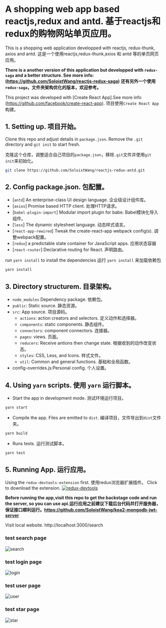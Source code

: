 # A shopping web app based reactjs,redux and antd. 基于reactjs和redux的购物网站单页应用。
 This is a shopping web application developped with reactjs, redux-thunk, axios and antd. 这是一个使用reactjs,redux-thunk,axios 和 antd 等的单页网页应用。

**There is a another version of this application but developped with `redux-saga` and a better structure. See more info:(https://github.com/SoloistWang/reactjs-redux-saga)**
**还有另外一个使用`redux-saga`，文件夹架构优化的版本，欢迎参考。**

This project was developed with [Create React App].See more info (https://github.com/facebook/create-react-app).
项目使用`Create React App`构建。

## 1. Setting up. 项目开始。

Clone this repo and adjust details in `package.json`. Remove the `.git` directory and `git init` to start fresh.

克隆这个仓库，调整适合自己项目的`package.json`，移除`.git`文件并使用`git init`来初始化。

```bash
git clone https://github.com/SoloistWang/reactjs-redux-antd.git
```

## 2. Config package.json. 包配置。

- [`antd`] An enterprise-class UI design language. 企业级设计组件库。
- [`axios`] Promise based HTTP client. 处理HTTP请求。
- [`babel-plugin-import`] Modular import plugin for babe. Babel模块化导入组件。
- [`less`] The dynamic stylesheet language. 动态样式语言。
- [`react-app-rewired`] Tweak the create-react-app webpack config(s). 调整webpack配置。
- [`redux`]  a predictable state container for JavaScript apps. 应用状态容器
- [`react-router`] Declarative routing for React. 声明路由。

run `yarn install` to install the dependencies
运行 `yarn install` 来加载依赖包

```bash
yarn install
```

## 3. Directory structurem. 目录架构。
- `node_modules` Dependency package. 依赖包。
- `public`: Static source. 静态资源。
- `src`: App source. 项目源码。
  - `actions`: action creators and selectors. 定义动作和选择器。
  - `components`: static components. 静态组件。
  - `connectors`: component connectors. 连接器。
  - `pages`: views. 页面。
  - `reducers`: Receive antions then change state. 根据收到的动作改变状态。
  - `styles`: CSS, Less, and Icons. 样式文件。
  - `util`: Common and general functions. 基础和全局函数。
- config-overrides.js:Personal config. 个人设置。

## 4. Using `yarn` scripts. 使用 `yarn` 运行脚本。

- Start the app in development mode. 测试环境运行项目。
```bash
yarn start
```

- Compile the app. Files are emitted to `dist`. 编译项目，文件导出到`dist`文件夹。
```bash
yarn build 
```

- Runs tests. 运行测试脚本。
```bash
yarn test 
```

## 5. Running App. 运行应用。

Using the `redux-devtools-extension` first. 使用redux浏览器扩展插件。
Click to download the extension.
<a href="https://chrome.google.com/webstore/detail/redux-devtools/lmhkpmbekcpmknklioeibfkpmmfibljd">![redux-devtools](images/redux-dev.png)</a>

**Before running the app,visit this repo to get the backstage code and run the server, so you can use api.运行应用之前建议下载后台代码并打开服务器，保证接口顺利运行。https://github.com/SoloistWang/koa2-mongodb-jwt-server**

 Visit local website.
 http://localhost:3000/search

 ### test search page
![search](images/search.png)

 ### test login page
![login](images/login.png)

 ### test user page
![user](images/user.png)

 ### test star page
![star](images/star.png)


